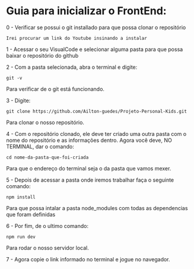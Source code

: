 # Guia para inicializar o FrontEnd:

0 - Verificar se possui o git installado para que possa clonar o repositório
```
Irei procurar um link do Youtube insinando a instalar
```

1 - Acessar o seu VisualCode e selecionar alguma pasta para que possa baixar o repositório do github

2 - Com a pasta selecionada, abra o terminal e digite:
```
git -v
```
Para verificar de o git está funcionando.

3 - Digite:
```
git clone https://github.com/Ailton-guedes/Projeto-Personal-Kids.git
```
Para clonar o nosso repositório.

4 - Com o repositório clonado, ele deve ter criado uma outra pasta com o nome do repositório e as informações dentro. Agora você deve, NO TERMINAL, dar o comando:
```
cd nome-da-pasta-que-foi-criada
```
Para que o endereço do terminal seja o da pasta que vamos mexer.

5 - Depois de acessar a pasta onde iremos trabalhar faça o seguinte comando:
```
npm install
```
Para que possa intalar a pasta node_modules com todas as dependencias que foram definidas

6 - Por fim, de o ultimo comando:
```
npm run dev
```
Para rodar o nosso servidor local.

7 - Agora copie o link informado no terminal e jogue no navegador.




